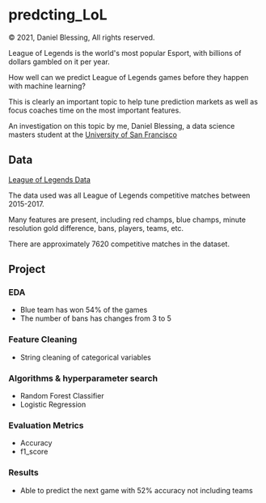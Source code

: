 # predcting_LoL
 
 © 2021, Daniel Blessing, All rights reserved.
 
 League of Legends is the world's most popular Esport, with billions of dollars gambled on it per year. 
 
 How well can we predict League of Legends games before they happen with machine learning?
 
 This is clearly an important topic to help tune prediction markets as well as focus coaches time on the most important features. 
 
 An investigation on this topic by me, Daniel Blessing, a data science masters student at the [University of San Francisco](https://www.usfca.edu/)
 
 ## Data
 
 [League of Legends Data](https://www.kaggle.com/chuckephron/leagueoflegends)
 
 The data used was all League of Legends competitive matches between 2015-2017. 
 
 Many features are present, including red champs, blue champs, minute resolution gold difference, bans, players, teams, etc.
 
 There are approximately 7620 competitive matches in the dataset. 
 
 ## Project 
 
 ### EDA
 - Blue team has won 54% of the games
 - The number of bans has changes from 3 to 5 
 
 ### Feature Cleaning
 - String cleaning of categorical variables
 
 ### Algorithms & hyperparameter search
 - Random Forest Classifier
 - Logistic Regression

### Evaluation Metrics 
- Accuracy
- f1_score

### Results
- Able to predict the next game with 52% accuracy not including teams

 
